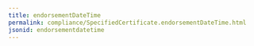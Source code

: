 ```yaml
---
title: endorsementDateTime
permalink: compliance/SpecifiedCertificate.endorsementDateTime.html
jsonid: endorsementdatetime
---
```

